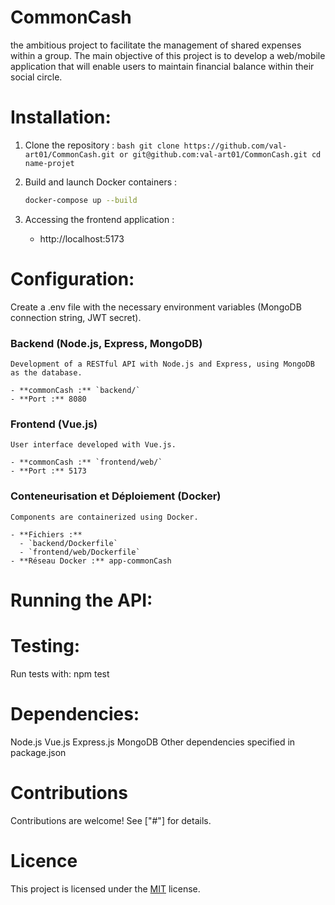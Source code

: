 # CommonCash
the ambitious project to facilitate the management of shared expenses within a group. The main objective of this project is to develop a web/mobile application that will enable users to maintain financial balance within their social circle.

# Installation:  
  1. Clone the repository :
    ```bash
    git clone https://github.com/val-art01/CommonCash.git or git@github.com:val-art01/CommonCash.git
    cd name-projet
    ```

2. Build and launch Docker containers :
    ```bash
    docker-compose up --build
    ```

3. Accessing the frontend application :
    - http://localhost:5173

# Configuration:
  Create a .env file with the necessary environment variables (MongoDB connection string, JWT secret).

  ### Backend (Node.js, Express, MongoDB)

    Development of a RESTful API with Node.js and Express, using MongoDB as the database.

    - **commonCash :** `backend/`
    - **Port :** 8080

  ### Frontend (Vue.js)

    User interface developed with Vue.js.

    - **commonCash :** `frontend/web/`
    - **Port :** 5173

  ### Conteneurisation et Déploiement (Docker)

    Components are containerized using Docker.

    - **Fichiers :**
      - `backend/Dockerfile`
      - `frontend/web/Dockerfile`
    - **Réseau Docker :** app-commonCash


# Running the API:
 

# Testing:
  Run tests with: npm test

# Dependencies:
  Node.js
  Vue.js
  Express.js
  MongoDB
  Other dependencies specified in package.json

# Contributions

Contributions are welcome! See ["#"] for details.

# Licence

This project is licensed under the [MIT](LICENSE) license.